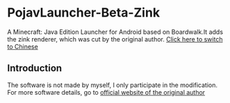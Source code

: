 # PojavLauncher-Beta-Zink
A Minecraft: Java Edition Launcher for Android based on Boardwalk.It adds the zink renderer, which was cut by the original author.
[Click here to switch to Chinese](/zh_CN.md)
## Introduction
The software is not made by myself, I only participate in the modification.
For more software details, go to [official website of the original author](https://github.com/PojavLauncherTeam/PojavLauncher)
